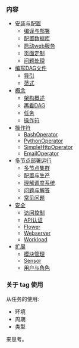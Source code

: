 
### 内容

* [安装与配置](ch01)
    * [编译与部署](ch01/01_编译与部署.md)
    * [配置数据库](ch01/02_配置数据库.md)
    * [启动web服务](ch01/03_启动web服务.md)
    * [页面定制](ch01/04_页面定制.md)
    * [问题处理](ch01/05_问题处理.md)
* [编写DAG文件](ch02)
    * [导引](ch02/01_导引.md)
    * [范式](ch02/02_范式.md)
* [概念](ch03)
    * [架构概述](ch03/01_架构概述.md)
    * [再看DAG](ch03/02_再看DAG.md)
    * [任务](ch03/03_任务.md)
    * [操作符](ch03/04_操作符.md)
* [操作符](ch04)
    * [BashOperator](ch04/01_BashOperator.md)
    * [PythonOperator](ch04/02_PythonOperator.md)
    * [SimpleHttpOperator](ch04/03_SimpleHttpOperator.md)
    * [EmailOperator](ch04/04_EmailOperator.md)
* [多节点部署运行](ch05)
    * [多节点集群](ch05/01_多节点集群.md)
    * [配置与生产](ch05/02_配置与生产.md)
    * [理解调度系统](ch05/03_理解调度系统.md)
    * [问题与解答](ch05/04_问题与解答.md)
    * [常见问题](ch05/05_常见问题.md)
* [安全](ch06)
    * [访问控制](ch06/01_访问控制.md)
    * [API认证](ch06/02_API认证.md)
    * [Flower](ch06/03_Flower.md)
    * [Webserver](ch06/04_Webserver.md)
    * [Workload](ch06/05_Workload.md)
* [扩展](ch07)
    * [模块管理](ch07/01_模块管理.md)
    * [Sensor](ch07/02_sensor.md)
    * [用户与角色](ch07/03_用户与角色.md)

### 关于 tag 使用

从任务的使用:

- 环境
- 周期
- 类型

来思考。
